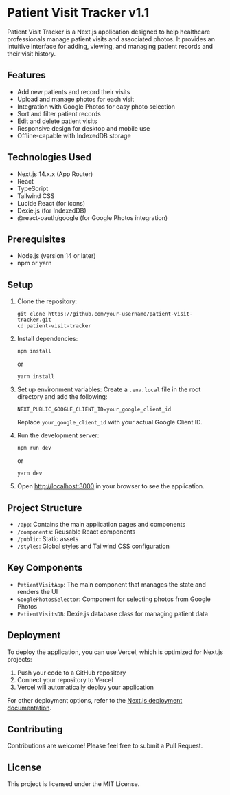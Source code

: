 # Patient Visit Tracker v1.1

Patient Visit Tracker is a Next.js application designed to help healthcare professionals manage patient visits and associated photos. It provides an intuitive interface for adding, viewing, and managing patient records and their visit history.

## Features

- Add new patients and record their visits
- Upload and manage photos for each visit
- Integration with Google Photos for easy photo selection
- Sort and filter patient records
- Edit and delete patient visits
- Responsive design for desktop and mobile use
- Offline-capable with IndexedDB storage

## Technologies Used

- Next.js 14.x.x (App Router)
- React
- TypeScript
- Tailwind CSS
- Lucide React (for icons)
- Dexie.js (for IndexedDB)
- @react-oauth/google (for Google Photos integration)

## Prerequisites

- Node.js (version 14 or later)
- npm or yarn

## Setup

1. Clone the repository:
   ```
   git clone https://github.com/your-username/patient-visit-tracker.git
   cd patient-visit-tracker
   ```

2. Install dependencies:
   ```
   npm install
   ```
   or
   ```
   yarn install
   ```

3. Set up environment variables:
   Create a `.env.local` file in the root directory and add the following:
   ```
   NEXT_PUBLIC_GOOGLE_CLIENT_ID=your_google_client_id
   ```
   Replace `your_google_client_id` with your actual Google Client ID.

4. Run the development server:
   ```
   npm run dev
   ```
   or
   ```
   yarn dev
   ```

5. Open [http://localhost:3000](http://localhost:3000) in your browser to see the application.

## Project Structure

- `/app`: Contains the main application pages and components
- `/components`: Reusable React components
- `/public`: Static assets
- `/styles`: Global styles and Tailwind CSS configuration

## Key Components

- `PatientVisitApp`: The main component that manages the state and renders the UI
- `GooglePhotosSelector`: Component for selecting photos from Google Photos
- `PatientVisitsDB`: Dexie.js database class for managing patient data

## Deployment

To deploy the application, you can use Vercel, which is optimized for Next.js projects:

1. Push your code to a GitHub repository
2. Connect your repository to Vercel
3. Vercel will automatically deploy your application

For other deployment options, refer to the [Next.js deployment documentation](https://nextjs.org/docs/deployment).

## Contributing

Contributions are welcome! Please feel free to submit a Pull Request.

## License

This project is licensed under the MIT License.